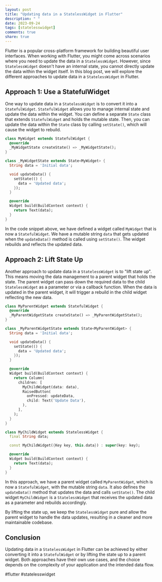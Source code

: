 ```yaml
---
layout: post
title: "Updating data in a StatelessWidget in Flutter"
description: " "
date: 2023-09-24
tags: [statelesswidget]
comments: true
share: true
---
```


Flutter is a popular cross-platform framework for building beautiful user interfaces. When working with Flutter, you might come across scenarios where you need to update the data in a `StatelessWidget`. However, since `StatelessWidget` doesn't have an internal state, you cannot directly update the data within the widget itself. In this blog post, we will explore the different approaches to update data in a `StatelessWidget` in Flutter.

## Approach 1: Use a StatefulWidget

One way to update data in a `StatelessWidget` is to convert it into a `StatefulWidget`. `StatefulWidget` allows you to manage internal state and update the data within the widget. You can define a separate `State` class that extends `StatefulWidget` and holds the mutable state. Then, you can update the data within the `State` class by calling `setState()`, which will cause the widget to rebuild.

```dart
class MyWidget extends StatefulWidget {
  @override
  _MyWidgetState createState() => _MyWidgetState();
}

class _MyWidgetState extends State<MyWidget> {
  String data = 'Initial data';

  void updateData() {
    setState(() {
      data = 'Updated data';
    });
  }

  @override
  Widget build(BuildContext context) {
    return Text(data);
  }
}
```

In the code snippet above, we have defined a widget called `MyWidget` that is now a `StatefulWidget`. We have a mutable string `data` that gets updated when the `updateData()` method is called using `setState()`. The widget rebuilds and reflects the updated data.

## Approach 2: Lift State Up

Another approach to update data in a `StatelessWidget` is to "lift state up". This means moving the data management to a parent widget that holds the state. The parent widget can pass down the required data to the child `StatelessWidget` as a parameter or via a callback function. When the data is updated in the parent widget, it will trigger a rebuild in the child widget reflecting the new data.

```dart
class MyParentWidget extends StatefulWidget {
  @override
  _MyParentWidgetState createState() => _MyParentWidgetState();
}

class _MyParentWidgetState extends State<MyParentWidget> {
  String data = 'Initial data';

  void updateData() {
    setState(() {
      data = 'Updated data';
    });
  }

  @override
  Widget build(BuildContext context) {
    return Column(
      children: [
        MyChildWidget(data: data),
        RaisedButton(
          onPressed: updateData,
          child: Text('Update Data'),
        ),
      ],
    );
  }
}

class MyChildWidget extends StatelessWidget {
  final String data;

  const MyChildWidget({Key key, this.data}) : super(key: key);

  @override
  Widget build(BuildContext context) {
    return Text(data);
  }
}
```

In this approach, we have a parent widget called `MyParentWidget`, which is now a `StatefulWidget`, with the mutable string `data`. It also defines the `updateData()` method that updates the data and calls `setState()`. The child widget `MyChildWidget` is a `StatelessWidget` that receives the updated data as a parameter and rebuilds accordingly.

By lifting the state up, we keep the `StatelessWidget` pure and allow the parent widget to handle the data updates, resulting in a cleaner and more maintainable codebase.

## Conclusion

Updating data in a `StatelessWidget` in Flutter can be achieved by either converting it into a `StatefulWidget` or by lifting the state up to a parent widget. Both approaches have their own use cases, and the choice depends on the complexity of your application and the intended data flow.

#flutter #statelesswidget